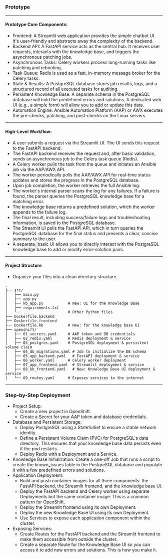 ### Prototype

---
#### Prototype Core Components:
- Frontend: A Streamlit web application provides the simple chatbot UI. It's user-friendly and abstracts away the complexity of the backend.
- Backend API: A FastAPI service acts as the central hub. It receives user requests, interacts with the knowledge base, and triggers the asynchronous patching jobs.
- Asynchronous Tasks: Celery workers process long-running tasks like patching and rebooting.
- Task Queue: Redis is used as a fast, in-memory message broker for the Celery tasks.
- State & Results: A PostgreSQL database stores job results, logs, and a structured record of all executed tasks for auditing.
- Persistent Knowledge Base: A separate schema in the PostgreSQL database will hold the predefined errors and solutions. A dedicated web UI (e.g., a simple form) will allow you to add or update this data.
- Automation Engine: Ansible Automation Platform (AAP) or AWX executes the pre-checks, patching, and post-checks on the Linux servers.
---
#### High-Level Workflow:
- A user submits a request via the Streamlit UI. The UI sends this request to the FastAPI backend.
- The FastAPI backend receives the request and, after basic validation, sends an asynchronous job to the Celery task queue (Redis).
- A Celery worker pulls the task from the queue and initiates an Ansible job via the AAP/AWX API.
- The worker periodically polls the AAP/AWX API for real-time status updates and stores the progress in the PostgreSQL database.
- Upon job completion, the worker retrieves the full Ansible log.
- The worker's internal parser scans the log for any failures. If a failure is found, the parser queries the PostgreSQL knowledge base for a matching error.
- The knowledge base returns a predefined solution, which the worker appends to the failure log.
- The final result, including success/failure logs and troubleshooting information, is saved to the PostgreSQL database.
- The Streamlit UI polls the FastAPI API, which in turn queries the PostgreSQL database for the final status and presents a clear, concise summary to the user.
- A separate, basic UI allows you to directly interact with the PostgreSQL knowledge base to add or modify error-solution pairs.
---
#### Project Structure
- Organize your files into a clean directory structure.
```
.
├── src/
│   ├── main.py
│   ├── app.py
│   ├── kb_app.py           # New: UI for the Knowledge Base
│   ├── requirements.txt
│   └── ...                 # Other Python files
├── Dockerfile.backend
├── Dockerfile.frontend
├── Dockerfile.kb           # New: for the knowledge base UI
├── openshift/
│   ├── 01_secrets.yaml     # AAP token and DB credentials
│   ├── 02_redis.yaml       # Redis deployment & service
│   ├── 03_postgres.yaml    # PostgreSQL deployment & persistent volume claim
│   ├── 04_db_migrations.yaml # Job to initialize the DB schema
│   ├── 05_app_backend.yaml   # FastAPI deployment & service
│   ├── 06_worker.yaml      # Celery worker deployment
│   ├── 07_app_frontend.yaml  # Streamlit deployment & service
│   ├── 08_kb_frontend.yaml   # New: Knowledge Base UI deployment & service
│   └── 09_routes.yaml      # Exposes services to the internet
```
---
### Step-by-Step Deployment
- Project Setup:
  - Create a new project in OpenShift.
  - Create a Secret for your AAP token and database credentials.
- Database and Persistent Storage:
  - Deploy PostgreSQL using a StatefulSet to ensure a stable network identity.
  - Define a Persistent Volume Claim (PVC) for PostgreSQL's data directory. This ensures that your knowledge base data persists even if the pod restarts.
  - Deploy Redis with a Deployment and a Service.
- Knowledge Base Initialization: Create a one-off Job that runs a script to create the known_issues table in the PostgreSQL database and populate it with a few predefined errors and solutions.
- Application Deployment:
  - Build and push container images for all three components: the FastAPI backend, the Streamlit frontend, and the knowledge base UI.
  - Deploy the FastAPI backend and Celery worker using separate Deployments but the same container image. This is a common pattern for OpenShift.
  - Deploy the Streamlit frontend using its own Deployment.
  - Deploy the new Knowledge Base UI using its own Deployment.
  - Use Services to expose each application component within the cluster.
- Exposing Services:
  - Create Routes for the FastAPI backend and the Streamlit frontend to make them accessible from outside the cluster.
  - Create a separate Route for the Knowledge Base UI so you can access it to add new errors and solutions. This is how you make it.
